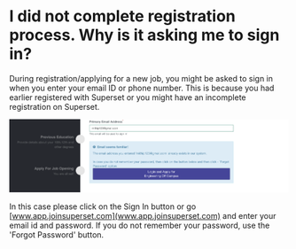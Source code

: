 # I did not complete registration process. Why is it asking me to sign in?

During registration/applying for a new job, you might be asked to sign in when you enter your email ID or phone number. This is because you had earlier registered with Superset or you might have an incomplete registration on Superset.

![](../../.gitbook/assets/image%20%28128%29.png)

In this case please click on the Sign In button or go [www.app.joinsuperset.com](www.app.joinsuperset.com) and enter your email id and password. If you do not remember your password, use the 'Forgot Password' button.

